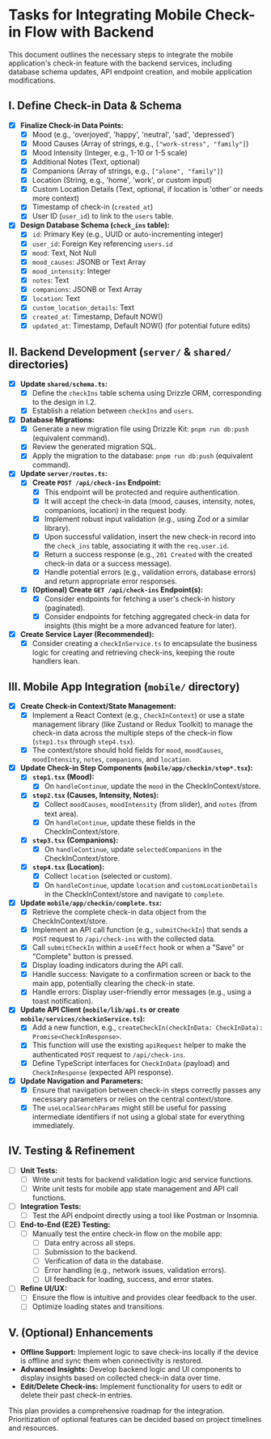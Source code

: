 # Tasks for Integrating Mobile Check-in Flow with Backend

This document outlines the necessary steps to integrate the mobile application's check-in feature with the backend services, including database schema updates, API endpoint creation, and mobile application modifications.

## I. Define Check-in Data & Schema

- [x] **Finalize Check-in Data Points:**
    - [x] Mood (e.g., 'overjoyed', 'happy', 'neutral', 'sad', 'depressed')
    - [x] Mood Causes (Array of strings, e.g., `["work-stress", "family"]`)
    - [x] Mood Intensity (Integer, e.g., 1-10 or 1-5 scale)
    - [x] Additional Notes (Text, optional)
    - [x] Companions (Array of strings, e.g., `["alone", "family"]`)
    - [x] Location (String, e.g., 'home', 'work', or custom input)
    - [x] Custom Location Details (Text, optional, if location is 'other' or needs more context)
    - [x] Timestamp of check-in (`created_at`)
    - [x] User ID (`user_id`) to link to the `users` table.

- [x] **Design Database Schema (`check_ins` table):**
    - [x] `id`: Primary Key (e.g., UUID or auto-incrementing integer)
    - [x] `user_id`: Foreign Key referencing `users.id`
    - [x] `mood`: Text, Not Null
    - [x] `mood_causes`: JSONB or Text Array
    - [x] `mood_intensity`: Integer
    - [x] `notes`: Text
    - [x] `companions`: JSONB or Text Array
    - [x] `location`: Text
    - [x] `custom_location_details`: Text
    - [x] `created_at`: Timestamp, Default NOW()
    - [x] `updated_at`: Timestamp, Default NOW() (for potential future edits)

## II. Backend Development (`server/` & `shared/` directories)

- [x] **Update `shared/schema.ts`:**
    - [x] Define the `checkIns` table schema using Drizzle ORM, corresponding to the design in I.2.
    - [x] Establish a relation between `checkIns` and `users`.

- [x] **Database Migrations:**
    - [x] Generate a new migration file using Drizzle Kit: `pnpm run db:push` (equivalent command).
    - [x] Review the generated migration SQL.
    - [x] Apply the migration to the database: `pnpm run db:push` (equivalent command).

- [x] **Update `server/routes.ts`:**
    - [x] **Create `POST /api/check-ins` Endpoint:**
        - [x] This endpoint will be protected and require authentication.
        - [x] It will accept the check-in data (mood, causes, intensity, notes, companions, location) in the request body.
        - [x] Implement robust input validation (e.g., using Zod or a similar library).
        - [x] Upon successful validation, insert the new check-in record into the `check_ins` table, associating it with the `req.user.id`.
        - [x] Return a success response (e.g., `201 Created` with the created check-in data or a success message).
        - [x] Handle potential errors (e.g., validation errors, database errors) and return appropriate error responses.
    - [x] **(Optional) Create `GET /api/check-ins` Endpoint(s):**
        - [x] Consider endpoints for fetching a user's check-in history (paginated).
        - [x] Consider endpoints for fetching aggregated check-in data for insights (this might be a more advanced feature for later).

- [x] **Create Service Layer (Recommended):**
    - [x] Consider creating a `checkInService.ts` to encapsulate the business logic for creating and retrieving check-ins, keeping the route handlers lean.

## III. Mobile App Integration (`mobile/` directory)

- [x] **Create Check-in Context/State Management:**
    - [x] Implement a React Context (e.g., `CheckInContext`) or use a state management library (like Zustand or Redux Toolkit) to manage the check-in data across the multiple steps of the check-in flow (`step1.tsx` through `step4.tsx`).
    - [x] The context/store should hold fields for `mood`, `moodCauses`, `moodIntensity`, `notes`, `companions`, and `location`.

- [x] **Update Check-in Step Components (`mobile/app/checkin/step*.tsx`):**
    - [x] **`step1.tsx` (Mood):**
        - [x] On `handleContinue`, update the `mood` in the CheckInContext/store.
    - [x] **`step2.tsx` (Causes, Intensity, Notes):**
        - [x] Collect `moodCauses`, `moodIntensity` (from slider), and `notes` (from text area).
        - [x] On `handleContinue`, update these fields in the CheckInContext/store.
    - [x] **`step3.tsx` (Companions):**
        - [x] On `handleContinue`, update `selectedCompanions` in the CheckInContext/store.
    - [x] **`step4.tsx` (Location):**
        - [x] Collect `location` (selected or custom).
        - [x] On `handleContinue`, update `location` and `customLocationDetails` in the CheckInContext/store and navigate to `complete`.

- [x] **Update `mobile/app/checkin/complete.tsx`:**
    - [x] Retrieve the complete check-in data object from the CheckInContext/store.
    - [x] Implement an API call function (e.g., `submitCheckIn`) that sends a `POST` request to `/api/check-ins` with the collected data.
    - [x] Call `submitCheckIn` within a `useEffect` hook or when a "Save" or "Complete" button is pressed.
    - [x] Display loading indicators during the API call.
    - [x] Handle success: Navigate to a confirmation screen or back to the main app, potentially clearing the check-in state.
    - [x] Handle errors: Display user-friendly error messages (e.g., using a toast notification).

- [x] **Update API Client (`mobile/lib/api.ts` or create `mobile/services/checkinService.ts`):**
    - [x] Add a new function, e.g., `createCheckIn(checkInData: CheckInData): Promise<CheckInResponse>`.
    - [x] This function will use the existing `apiRequest` helper to make the authenticated `POST` request to `/api/check-ins`.
    - [x] Define TypeScript interfaces for `CheckInData` (payload) and `CheckInResponse` (expected API response).

- [x] **Update Navigation and Parameters:**
    - [x] Ensure that navigation between check-in steps correctly passes any necessary parameters or relies on the central context/store.
    - [x] The `useLocalSearchParams` might still be useful for passing intermediate identifiers if not using a global state for everything immediately.

## IV. Testing & Refinement

- [ ] **Unit Tests:**
    - [ ] Write unit tests for backend validation logic and service functions.
    - [ ] Write unit tests for mobile app state management and API call functions.
- [ ] **Integration Tests:**
    - [ ] Test the API endpoint directly using a tool like Postman or Insomnia.
- [ ] **End-to-End (E2E) Testing:**
    - [ ] Manually test the entire check-in flow on the mobile app:
        - [ ] Data entry across all steps.
        - [ ] Submission to the backend.
        - [ ] Verification of data in the database.
        - [ ] Error handling (e.g., network issues, validation errors).
        - [ ] UI feedback for loading, success, and error states.
- [ ] **Refine UI/UX:**
    - [ ] Ensure the flow is intuitive and provides clear feedback to the user.
    - [ ] Optimize loading states and transitions.

## V. (Optional) Enhancements

*   **Offline Support:** Implement logic to save check-ins locally if the device is offline and sync them when connectivity is restored.
*   **Advanced Insights:** Develop backend logic and UI components to display insights based on collected check-in data over time.
*   **Edit/Delete Check-ins:** Implement functionality for users to edit or delete their past check-in entries.

This plan provides a comprehensive roadmap for the integration. Prioritization of optional features can be decided based on project timelines and resources.
